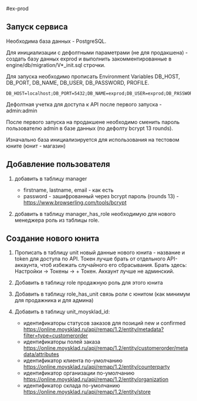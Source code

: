 #ex-prod

## Запуск сервиса

Необходима база данных - PostgreSQL.

Для инициализации с дефолтными параметрами (не для продакшена) - создать базу данных exprod и выполнить закомментированные 
в engine/db/migration/V*_init.sql строчки.

Для запуска необходимо прописать Environment Variables DB_HOST, DB_PORT, DB_NAME, DB_USER, DB_PASSWORD, PROFILE.
```
DB_HOST=localhost;DB_PORT=5432;DB_NAME=exprod;DB_USER=exprod;DB_PASSWORD=exprod;PROFILE=local
```

Дефолтная учетка для доступа к API после первого запуска - admin:admin

После первого запуска на продакшене необходимо сменить пароль пользователю admin в базе данных (по дефолту bcrypt 13 rounds).

Изначально база инициализируется для использования на тестовом юните (юнит - магазин)

## Добавление пользователя
1. добавить в таблицу manager 
    * firstname, lastname, email - как есть
    * password - зашифрованный через bcrypt пароль (rounds 13) - https://www.browserling.com/tools/bcrypt
    
1. добавить в таблицу manager_has_role необходимую для нового менеджера роль из таблицы role.

## Создание нового юнита

1. Прописать в таблицу unit новый данные нового юнита - название и token для доступа по API. 
   Токен лучше брать от отдельного API-аккаунта, чтоб избежать случайного его сбрасывания. Брать здесь: Настройки -> Токены -> + Токен.
   Аккаунт лучше не админский.
   
1. Добавить в таблицу role продажную роль для этого юнита

1. Добавить в таблицу role_has_unit связь роли с юнитом (как минимум для продажника и для админа)

1. Добавить в таблицу unit_moysklad_id:
   - идентификаторы статусов заказов для позиций new и confirmed https://online.moysklad.ru/api/remap/1.2/entity/metadata?filter=type=customerorder
   - идентификаторы полей заказа https://online.moysklad.ru/api/remap/1.2/entity/customerorder/metadata/attributes
   - идентификатор клиента по-умолчанию https://online.moysklad.ru/api/remap/1.2/entity/counterparty
   - идентификатор организации по-умолчанию https://online.moysklad.ru/api/remap/1.2/entity/organization
   - идентификатор склада по-умолчанию https://online.moysklad.ru/api/remap/1.2/entity/store
   
      
   
   